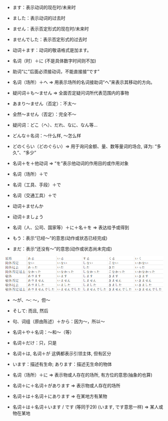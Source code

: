- ます：表示动词的现在时/未来时
- ました：表示动词的过去时
- ません：表示否定形式的现在时/未来时
- ませんでした：表示否定形式的过去时

- 动词＋ます：动词的敬语格式是加ます。

- 名词（时）＋に (不是具体数字时间则不加)
- 助词“に”后面必须接动词，不能直接接“です”

- 名词（场所）＋ヘ => 用表示场所的名词接助词“ヘ”来表示其移动的方向。

- 疑问词＋も～ません => 全面否定疑问词所代表范围内的事物
- あまり～ません（否定）：不太～
- 全然～ません（否定）：完全不～

- 疑问词：どこ（ヘ）、だれ、なに、なん等...
- どんな＋名词：～什么样, ～怎么样
- どのくらい（どのぐらい）=> 用于询问金额、量、数等量词的场合, 译为: “多久”、“多少”

- 名词＋を＋他动词 => “を”表示他动词的作用目的或作用对象

- 名词（场所）＋で
- 名词（工具、手段）＋で
- 名词（交通工具）＋で

- 动词＋ませんか
- 动词＋ましょう

- 名词（人、公司、国家等）＋に＋名＋を => 表达给予或得到

- もう：表示“已经～”的意思(动作或状态已经完成)
- まだ：表示“还没有～”的意思(动作或状态尚未完成)

<img src="././images/常见动词变化.png" alt="图片加载错误">

- ～が、～: ～，但～
- そして: 而且, 然后
- 句、词组（原由陈述）＋から：因为～，所以～
- 名词＋や＋名词：～和～（等）
- 名词＋だけ：只，只是

- 名词＋は, 名词＋が 这俩都表示引领主体, 但有区分

- います：描述有生命; あります：描述无生命的物体

- 名词（场所）＋に => 表示物或人存在的场所, 有方位的意思(抽象的也算)

- 名词＋に＋名词＋があります => 表示物或人存在的场所
- 名词＋は＋名词＋にあります => 在某地方有某物
- 名词＋は＋名词＋います / です (等同于29) (います, です意思一样) => 某人或物在某地
